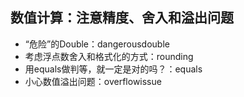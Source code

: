 ## 数值计算：注意精度、舍入和溢出问题

- “危险”的Double：dangerousdouble
- 考虑浮点数舍入和格式化的方式：rounding
- 用equals做判等，就一定是对的吗？：equals
- 小心数值溢出问题：overflowissue

